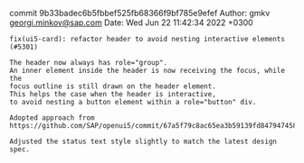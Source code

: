 commit 9b33badec6b5fbbef525fb68366f9bf785e9efef
Author: gmkv <georgi.minkov@sap.com>
Date:   Wed Jun 22 11:42:34 2022 +0300

    fix(ui5-card): refactor header to avoid nesting interactive elements (#5301)
    
    The header now always has role="group".
    An inner element inside the header is now receiving the focus, while the
    focus outline is still drawn on the header element.
    This helps the case when the header is interactive,
    to avoid nesting a button element within a role="button" div.
    
    Adopted approach from https://github.com/SAP/openui5/commit/67a5f79c8ac65ea3b59139fd8479474580318957
    
    Adjusted the status text style slightly to match the latest design spec.
